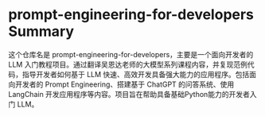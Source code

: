# prompt-engineering-for-developers Summary

这个仓库名是 prompt-engineering-for-developers，主要是一个面向开发者的 LLM 入门教程项目。通过翻译吴恩达老师的大模型系列课程内容，并复现范例代码，指导开发者如何基于 LLM 快速、高效开发具备强大能力的应用程序。包括面向开发者的 Prompt Engineering、搭建基于 ChatGPT 的问答系统、使用 LangChain 开发应用程序等内容。项目旨在帮助具备基础Python能力的开发者入门 LLM。